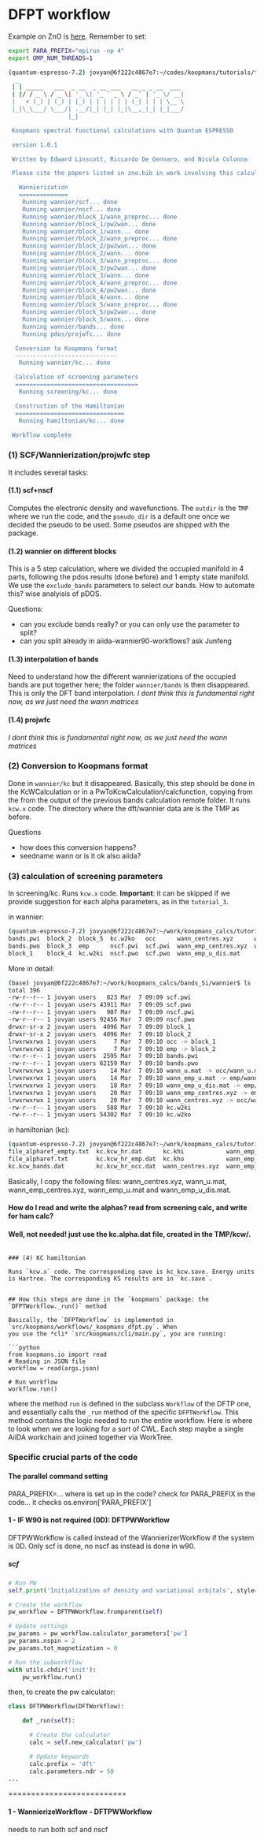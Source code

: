 # DFPT workflow

Example on ZnO is [here](https://koopmans-functionals.org/en/latest/tutorials/tutorial_3.html).
Remember to set:
```bash
export PARA_PREFIX="mpirun -np 4" 
export OMP_NUM_THREADS=1
```

```bash
(quantum-espresso-7.2) jovyan@6f222c4867e7:~/codes/koopmans/tutorials/tutorial_3$ koopmans zno.json 
  _
 | | _____   ___  _ __  _ __ ___   __ _ _ __  ___
 | |/ / _ \ / _ \| '_ \| '_ ` _ \ / _` | '_ \/ __|
 |   < (_) | (_) | |_) | | | | | | (_| | | | \__ \ 
 |_|\_\___/ \___/| .__/|_| |_| |_|\__,_|_| |_|___/
                 |_|

 Koopmans spectral functional calculations with Quantum ESPRESSO

 version 1.0.1

 Written by Edward Linscott, Riccardo De Gennaro, and Nicola Colonna

 Please cite the papers listed in zno.bib in work involving this calculation

   Wannierization
   ==============
    Running wannier/scf... done
    Running wannier/nscf... done
    Running wannier/block_1/wann_preproc... done
    Running wannier/block_1/pw2wan... done
    Running wannier/block_1/wann... done
    Running wannier/block_2/wann_preproc... done
    Running wannier/block_2/pw2wan... done
    Running wannier/block_2/wann... done
    Running wannier/block_3/wann_preproc... done
    Running wannier/block_3/pw2wan... done
    Running wannier/block_3/wann... done
    Running wannier/block_4/wann_preproc... done
    Running wannier/block_4/pw2wan... done
    Running wannier/block_4/wann... done
    Running wannier/block_5/wann_preproc... done
    Running wannier/block_5/pw2wan... done
    Running wannier/block_5/wann... done
    Running wannier/bands... done
    Running pdos/projwfc... done

  Conversion to Koopmans format
  -----------------------------
   Running wannier/kc... done

  Calculation of screening parameters
  ===================================
   Running screening/kc... done

  Construction of the Hamiltonian
  ===============================
   Running hamiltonian/kc... done

 Workflow complete
 ```


### (1) SCF/Wannierization/projwfc step

 It includes several tasks:
 

#### (1.1) scf+nscf

Computes the electronic density and wavefunctions. 
The `outdir` is the `TMP` where we run the code, and the `pseudo_dir` is a default one once we decided the pseudo to be used. 
Some pseudos are shipped with the package.


#### (1.2) wannier on different blocks

This is a 5 step calculation, where we divided the occupied manifold in 4 parts, following the pdos results (done before) and 1 empty state manifold.
We use the `exclude_bands` parameters to select our bands.
How to automate this? wise analyisis of pDOS.

Questions:
- can you exclude bands really? or you can only use the parameter to split?
- can you split already in aiida-wannier90-workflows? ask Junfeng



#### (1.3) interpolation of bands

Need to understand how the different wannierizations of the occupied bands are put together here;
the folder `wannier/bands` is then disappeared.
This is only the DFT band interpolation.
*I dont think this is fundamental right now, as we just need the wann matrices*

#### (1.4) projwfc


*I dont think this is fundamental right now, as we just need the wann matrices*

### (2) Conversion to Koopmans format

Done in `wannier/kc` but it disappeared. Basically, this step should be done in the KcWCalculation or in a PwToKcwCalculation/calcfunction, 
copying from the from the output of the previous bands calculation remote folder. It runs `kcw.x` code. 
The directory where the dft/wannier data are is the TMP as before.

Questions
- how does this conversion happens? 
- seedname wann or is it ok also aiida?

### (3) calculation of screening parameters

In screening/kc. Runs `kcw.x` code. 
**Important**: it can be skipped if we provide suggestion for each alpha parameters, as in the `tutorial_3`.

in wannier:
```bash
(quantum-espresso-7.2) jovyan@6f222c4867e7:~/work/koopmans_calcs/tutorial_3/hamiltonian$ ls ../wannier/
bands.pwi  block_2  block_5  kc.w2ko   occ      wann_centres.xyz      wann_emp_u.mat
bands.pwo  block_3  emp      nscf.pwi  scf.pwi  wann_emp_centres.xyz  wann_u.mat
block_1    block_4  kc.w2ki  nscf.pwo  scf.pwo  wann_emp_u_dis.mat
```

More in detail:
```bash
(base) jovyan@6f222c4867e7:~/work/koopmans_calcs/bands_Si/wannier$ ls -ltr 
total 396
-rw-r--r-- 1 jovyan users   823 Mar  7 09:09 scf.pwi
-rw-r--r-- 1 jovyan users 43911 Mar  7 09:09 scf.pwo
-rw-r--r-- 1 jovyan users   907 Mar  7 09:09 nscf.pwi
-rw-r--r-- 1 jovyan users 92456 Mar  7 09:09 nscf.pwo
drwxr-sr-x 2 jovyan users  4096 Mar  7 09:09 block_1
drwxr-sr-x 2 jovyan users  4096 Mar  7 09:10 block_2
lrwxrwxrwx 1 jovyan users     7 Mar  7 09:10 occ -> block_1
lrwxrwxrwx 1 jovyan users     7 Mar  7 09:10 emp -> block_2
-rw-r--r-- 1 jovyan users  2595 Mar  7 09:10 bands.pwi
-rw-r--r-- 1 jovyan users 62159 Mar  7 09:10 bands.pwo
lrwxrwxrwx 1 jovyan users    14 Mar  7 09:10 wann_u.mat -> occ/wann_u.mat
lrwxrwxrwx 1 jovyan users    14 Mar  7 09:10 wann_emp_u.mat -> emp/wann_u.mat
lrwxrwxrwx 1 jovyan users    18 Mar  7 09:10 wann_emp_u_dis.mat -> emp/wann_u_dis.mat
lrwxrwxrwx 1 jovyan users    20 Mar  7 09:10 wann_emp_centres.xyz -> emp/wann_centres.xyz
lrwxrwxrwx 1 jovyan users    20 Mar  7 09:10 wann_centres.xyz -> occ/wann_centres.xyz
-rw-r--r-- 1 jovyan users   588 Mar  7 09:10 kc.w2ki
-rw-r--r-- 1 jovyan users 54302 Mar  7 09:10 kc.w2ko
```

in hamiltonian (kc):
```bash
(quantum-espresso-7.2) jovyan@6f222c4867e7:~/work/koopmans_calcs/tutorial_3/hamiltonian$ ls
file_alpharef_empty.txt  kc.kcw_hr.dat      kc.khi            wann_emp_centres.xyz  wann_u.mat
file_alpharef.txt        kc.kcw_hr_emp.dat  kc.kho            wann_emp_u_dis.mat
kc.kcw_bands.dat         kc.kcw_hr_occ.dat  wann_centres.xyz  wann_emp_u.mat
```

Basically, I copy the following files: wann_centres.xyz, wann_u.mat, wann_emp_centres.xyz,  wann_emp_u.mat and wann_emp_u_dis.mat.

####  How do I read and write the alphas? read from screening calc, and write for ham calc?
####  Well, not needed! just use the kc.alpha.dat file, created in the TMP/kcw/.
```

### (4) KC hamiltonian

Runs `kcw.x` code. The corresponding save is kc_kcw.save. Energy units is Hartree. The corresponding KS results are in `kc.save`.


## How this steps are done in the `koopmans` package: the `DFPTWorkflow._run()` method

Basically, the `DFPTWorkflow` is implemented in `src/koopmans/workflows/_koopmans_dfpt.py`. When
you use the *cli* `src/koopmans/cli/main.py`, you are running:

```python
from koopmans.io import read
# Reading in JSON file
workflow = read(args.json)

# Run workflow
workflow.run()
```

where the method `run` is defined in the subclass `Workflow` of the DFTP one, and essentially calls the `_run` method of the specific `DFPTWorkflow`.
This method contains the logic needed to run the entire workflow. Here is where to look when we are looking for a sort of CWL. Each step maybe a single AiiDA workchain and joined together via WorkTree. 


### Specific crucial parts of the code

#### The parallel command setting

PARA_PREFIX=... where is set up in the code? check for PARA_PREFIX in the code... it checks os.environ['PARA_PREFIX']

#### 1 - IF W90 is not required (0D): DFTPWWorkflow

DFTPWWorkflow is called instead of the WannierizerWorkflow if the system is 0D. 
Only scf is done, no nscf as instead is done in w90.

##### scf

```python
# Run PW
self.print('Initialization of density and variational orbitals', style='heading')

# Create the workflow
pw_workflow = DFTPWWorkflow.fromparent(self)

# Update settings
pw_params = pw_workflow.calculator_parameters['pw']
pw_params.nspin = 2
pw_params.tot_magnetization = 0

# Run the subworkflow
with utils.chdir('init'):
    pw_workflow.run()
```

then, to create the pw calculator: 

```python
class DFTPWWorkflow(DFTWorkflow):

    def _run(self):

      # Create the calculator
      calc = self.new_calculator('pw')

      # Update keywords
      calc.prefix = 'dft'
      calc.parameters.ndr = 50
...
```

==========================
#### 1 - WannierizeWorkflow - DFTPWWorkflow

needs to run both scf and nscf



